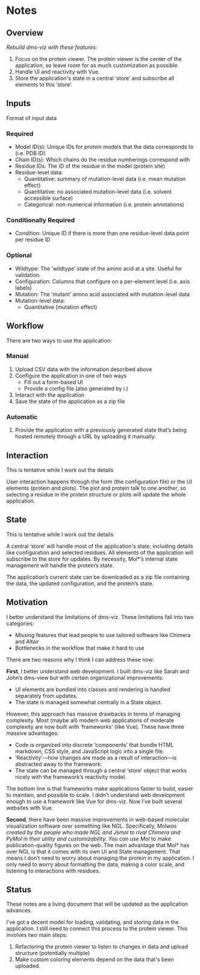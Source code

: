 # Notes

## Overview

_Rebuild dms-viz with these features:_

1. Focus on the protein viewer. The protein viewer is the center of the application, so leave room for as much customization as possible.
2. Handle UI and reactivity with Vue.
3. Store the application's state in a central ‘store’ and subscribe all elements to this ‘store’.

## Inputs

Format of input data

### Required

- Model ID(s): Unique IDs for protein models that the data corresponds to (i.e. PDB ID)
- Chain ID(s): Which chains do the residue numberings correspond with
- Residue IDs: The ID of the residue in the model (protein site)
- Residue-level data:
  - Quantitative: summary of mutation-level data (i.e. mean mutation effect)
  - Quantitative: no associated mutation-level data (i.e. solvent accessible surface)
  - Categorical: non-numerical information (i.e. protein annotations)

### Conditionally Required

- Condition: Unique ID if there is more than one residue-level data point per residue ID

### Optional

- Wildtype: The ‘wildtype’ state of the amino acid at a site. Useful for validation.
- Configuration: Columns that configure on a per-element level (i.e. axis labels)
- Mutation: The ‘mutant’ amino acid associated with mutation-level data
- Mutation-level data:
  - Quantitative (mutation effect)

## Workflow

There are two ways to use the application:

### Manual

1. Upload CSV data with the information described above
2. Configure the application in one of two ways
   - Fill out a form-based UI
   - Provide a config file (also generated by i.)
3. Interact with the application
4. Save the state of the application as a zip file

### Automatic

1. Provide the application with a previously generated state that’s being hosted remotely through a URL by uploading it manually.

## Interaction

This is tentative while I work out the details

User interaction happens through the form (the configuration file) or the UI elements (protein and plots). The plot and protein talk to one another, so selecting a residue in the protein structure or plots will update the whole application.

## State

This is tentative while I work out the details

A central ‘store’ will handle most of the application's state, including details like configuration and selected residues. All elements of the application will subscribe to the store for updates. By necessity, Mol\*’s internal state management will handle the protein’s state.

The application’s current state can be downloaded as a zip file containing the data, the updated configuration, and the protein’s state.

## Motivation

I better understand the limitations of dms-viz. These limitations fall into two categories:

- Missing features that lead people to use tailored software like Chimera and Altair
- Bottlenecks in the workflow that make it hard to use

There are two reasons why I think I can address these now:

**First**, I better understand web development. I built dms-viz like Sarah and John’s dms-view but with certain organizational improvements:

- UI elements are bundled into classes and rendering is handled separately from updates.
- The state is managed somewhat centrally in a State object.

However, this approach has massive drawbacks in terms of managing complexity. Most (maybe all) modern web applications of moderate complexity are now built with ‘frameworks’ (like Vue). These have three massive advantages:

- Code is organized into discrete ‘components’ that bundle HTML markdown, CSS style, and JavaScript logic into a single file.
- ‘Reactivity’—how changes are made as a result of interaction—is abstracted away to the framework.
- The state can be managed through a central ‘store’ object that works nicely with the framework’s reactivity model.

The bottom line is that frameworks make applications faster to build, easier to maintain, and possible to scale. I didn’t understand web development enough to use a framework like Vue for dms-viz. Now I’ve built several websites with Vue.

**Second**, there have been massive improvements in web-based molecular visualization software over something like NGL. Specifically, Mol*was created by the people who made NGL and Jsmol to rival Chimera and PyMol in their utility and customizability. You can use Mol* to make publication-quality figures on the web. The main advantage that Mol\* has over NGL is that it comes with its own UI and State management. That means I don’t need to worry about managing the protein in my application. I only need to worry about formatting the data, making a color scale, and listening to interactions with residues.

## Status

These notes are a living document that will be updated as the application advances.

I've got a decent model for loading, validating, and storing data in the application. I still need to connect this process to the protein viewer. This involves two main steps:

1. Refactoring the protein viewer to listen to changes in data and upload structure (potentially multiple)
2. Make custom coloring elements depend on the data that's been uploaded.
